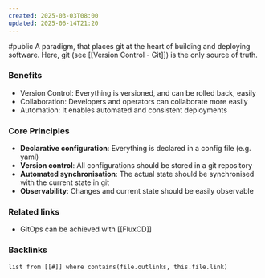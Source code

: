 ```yaml
---
created: 2025-03-03T08:00
updated: 2025-06-14T21:20
---
```

#public
A paradigm, that places git at the heart of building and deploying software. Here, git (see [[Version Control - Git]]) is the only source of truth. 

### Benefits
- Version Control: Everything is versioned, and can be rolled back, easily
- Collaboration: Developers and operators can collaborate more easily
- Automation: It enables automated and consistent deployments

### Core Principles
- **Declarative configuration**: Everything is declared in a config file (e.g. yaml)
- **Version control**: All configurations should be stored in a git repository
- **Automated synchronisation**: The actual state should be synchronised with the current state in git
- **Observability**: Changes and current state should be easily observable

### Related links
- GitOps can be achieved with [[FluxCD]]


### Backlinks
```dataview 
list from [[#]] where contains(file.outlinks, this.file.link)
```

